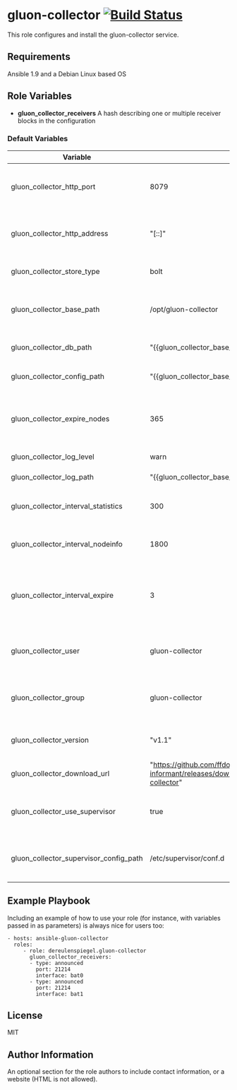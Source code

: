 gluon-collector [![Build Status](https://travis-ci.org/ffdo/ansible-gluon-collector.svg?branch=master)](https://travis-ci.org/ffdo/ansible-gluon-collector)
=========

This role configures and install the gluon-collector service.

Requirements
------------

Ansible 1.9 and a Debian Linux based OS

Role Variables
--------------

* **gluon_collector_receivers** A hash describing one or multiple receiver blocks in the configuration

### Default Variables 

Variable | Default | Description
---------|---------|------------
gluon_collector_http_port | 8079 | The port on which the REST server should listen on
gluon_collector_http_address | "[::]" | The address string the REST server should listen on
gluon_collector_store_type | bolt | The type of datastore to use
gluon_collector_base_path | /opt/gluon-collector | Where should gluon-collector be installed
gluon_collector_db_path | "{{gluon_collector_base_path}}/collector.db" | Where is the datastore created
gluon_collector_config_path | "{{gluon_collector_base_path}}/gluon-collector.yml" | Where configuration is created
gluon_collector_expire_nodes | 365 | After how many should dead nodes be removed from the datastore
gluon_collector_log_level | warn | The log level to use
gluon_collector_log_path | "{{gluon_collector_base_path}}/collector.log" | The location of the log file
gluon_collector_interval_statistics | 300 | Interval in seconds to request node statistics
gluon_collector_interval_nodeinfo | 1800 | Interval in seconds to request node infos
gluon_collector_interval_expire | 3 | After how many intervals is a non responding considered offline
gluon_collector_user | gluon-collector  | The user under which gluon-collector should run
gluon_collector_group | gluon-collector | The group under whcih gluon-collector should run
gluon_collector_version | "v1.1" | The version fetch from github releases
gluon_collector_download_url | "https://github.com/ffdo/node-informant/releases/download/{{gluon_collector_version}}/gluon-collector" | The release download URL
gluon_collector_use_supervisor | true | If this is false systemd instead of supervisor is used
gluon_collector_supervisor_config_path | /etc/supervisor/conf.d | The path where the supervisor configuration is written

Example Playbook
----------------

Including an example of how to use your role (for instance, with variables passed in as parameters) is always nice for users too:

    - hosts: ansible-gluon-collector
      roles:
         - role: dereulenspiegel.gluon-collector
           gluon_collector_receivers:
           - type: announced
             port: 21214
             interface: bat0
           - type: announced
             port: 21214
             interface: bat1 

License
-------

MIT

Author Information
------------------

An optional section for the role authors to include contact information, or a website (HTML is not allowed).
